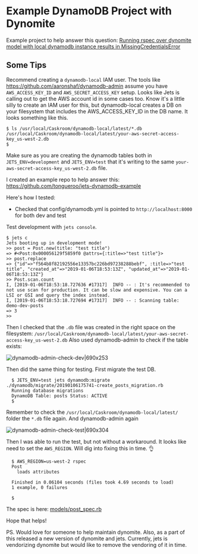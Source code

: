 # Example DynamoDB Project with Dynomite

Example project to help answer this question: [Running rspec over dynomite model with local dynamodb instance results in MissingCredentialsError](https://community.rubyonjets.com/t/running-rspec-over-dynomite-model-with-local-dynamodb-instance-results-in-missingcredentialserror/31/2)

## Some Tips

Recommend creating a `dynamodb-local` IAM user. The tools like https://github.com/aaronshaf/dynamodb-admin assume you have `AWS_ACCESS_KEY_ID` and `AWS_SECRET_ACCESS_KEY` setup. Looks like Jets is calling out to get the AWS account id in some cases too. Know it's a little silly to create an IAM user for this, but dynamodb-local creates a DB on your filesystem that includes the AWS_ACCESS_KEY_ID in the DB name. It looks something like this.

    $ ls /usr/local/Caskroom/dynamodb-local/latest/*.db
    /usr/local/Caskroom/dynamodb-local/latest/your-aws-secret-access-key_us-west-2.db
    $

Make sure as you are creating the dynamodb tables both in `JETS_ENV=development` and `JETS_ENV=test` that it's writing to the same `your-aws-secret-access-key_us-west-2.db` file.

I created an example repo to help answer this: https://github.com/tongueroo/jets-dynamodb-example

Here's how I tested:

* Checked that config/dynamodb.yml is pointed to `http://localhost:8000` for both dev and test

Test development with `jets console`.

    $ jets c
    Jets booting up in development mode!
    >> post = Post.new(title: "test title")
    => #<Post:0x000056129f5859f0 @attrs={:title=>"test title"}>
    >> post.replace
    => {"id"=>"f564b8f82192556e13357bc226bd97238288bebf", :title=>"test title", "created_at"=>"2019-01-06T18:53:13Z", "updated_at"=>"2019-01-06T18:53:13Z"}
    >> Post.scan.count
    I, [2019-01-06T18:53:18.727636 #17317]  INFO -- : It's recommended to not use scan for production. It can be slow and expensive. You can a LSI or GSI and query the index instead.
    I, [2019-01-06T18:53:18.727694 #17317]  INFO -- : Scanning table: demo-dev-posts
    => 3
    >>

Then I checked that the `.db` file was created in the right space on the filesystem: `/usr/local/Caskroom/dynamodb-local/latest/your-aws-secret-access-key_us-west-2.db`  Also used dynamodb-admin to check if the table exists:

![dynamodb-admin-check-dev|690x253](upload://pXGJtVHXbPG0BTXnMIzhqwTMfKt.png)

Then did the same thing for testing. First migrate the test DB.

      $ JETS_ENV=test jets dynamodb:migrate ./dynamodb/migrate/20190106175741-create_posts_migration.rb
      Running database migrations
      DynamoDB Table: posts Status: ACTIVE
      $

Remember to check the `/usr/local/Caskroom/dynamodb-local/latest/` folder the `*.db` file again. And dynamodb-admin again

![dynamodb-admin-check-test|690x304](upload://jb8io6YPepv66EApxoEqt9b7EK4.png)

Then I was able to run the test, but not without a workaround. It looks like need to set the `AWS_REGION`. Will dig into fixing this in time. 👌

      $ AWS_REGION=us-west-2 rspec
      Post
        loads attributes

      Finished in 0.06104 seconds (files took 4.69 seconds to load)
      1 example, 0 failures

      $

The spec is here: [models/post_spec.rb](https://github.com/tongueroo/jets-dynamodb-example/blob/master/spec/models/post_spec.rb)

Hope that helps!

PS. Would love for someone to help maintain dynomite. Also, as a part of this released a new version of dynomite and jets. Currently, jets is vendorizing dynomite but would like to remove the vendoring of it in time.